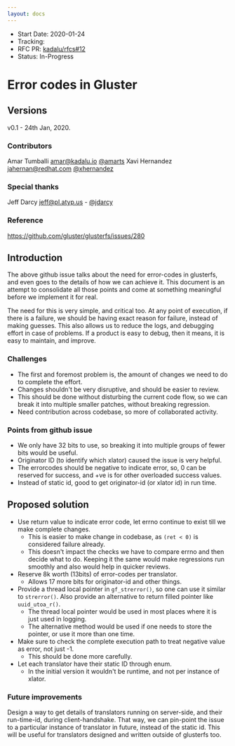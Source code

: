 ```yaml
---
layout: docs
---
```

- Start Date: 2020-01-24
- Tracking:
- RFC PR: [kadalu/rfcs#12](https://github.com/kadalu/rfcs/pull/12)
- Status: In-Progress

# Error codes in Gluster

## Versions

v0.1 -  24th  Jan, 2020.

### Contributors

Amar Tumballi <amar@kadalu.io> [@amarts](https://github.com/amarts)
Xavi Hernandez <jahernan@redhat.com> [@xhernandez](https://github.com/xhernandez)

### Special thanks

Jeff Darcy <jeff@pl.atyp.us> - [@jdarcy](https://github.com/jdarcy)


### Reference

https://github.com/gluster/glusterfs/issues/280


## Introduction

The above github issue talks about the need for error-codes in glusterfs, and even goes to the details of how we can achieve it. This document is an attempt to consolidate all those points and come at something meaningful before we implement it for real.

The need for this is very simple, and critical too. At any point of execution, if there is a failure, we should be having exact reason for failure, instead of making guesses. This also allows us to reduce the logs, and debugging effort in case of problems. If a product is easy to debug, then it means, it is easy to maintain, and improve.


### Challenges

* The first and foremost problem is, the amount of changes we need to do to complete the effort. 
* Changes shouldn't be very disruptive, and should be easier to review.
* This should be done without disturbing the current code flow, so we can break it into multiple smaller patches, without breaking regression.
* Need contribution across codebase, so more of collaborated activity.


### Points from github issue

* We only have 32 bits to use, so breaking it into multiple groups of fewer bits would be useful.
* Originator ID (to identify which xlator) caused the issue is very helpful.
* The errorcodes should be negative to indicate error, so, 0 can be reserved for success, and +ve is for other overloaded success values.
* Instead of static id, good to get originator-id (or xlator id) in run time.


## Proposed solution

* Use return value to indicate error code, let errno continue to exist till we make complete changes.
  - This is easier to make change in codebase, as `(ret < 0)` is considered failure already.
  - This doesn't impact the checks we have to compare errno and then decide what to do. Keeping it the same would make regressions run smoothly and also would help in quicker reviews.
* Reserve 8k worth (13bits) of error-codes per translator.
  - Allows 17 more bits for originator-id and other things.
* Provide a thread local pointer in `gf_strerror()`, so one can use it similar to `strerror()`. Also provide an alternative to return filled pointer like `uuid_utoa_r()`.
  - The thread local pointer would be used in most places where it is just used in logging.
  - The alternative method would be used if one needs to store the pointer, or use it more than one time.
* Make sure to check the complete execution path to treat negative value as error, not just -1.
  - This should be done more carefully.
* Let each translator have their static ID through enum.
  - In the initial version it wouldn't be runtime, and not per instance of xlator.



### Future improvements

Design a way to get details of translators running on server-side, and their run-time-id, during client-handshake. That way, we can pin-point the issue to a particular instance of translator in future, instead of the static id. This will be useful for translators designed and written outside of glusterfs too.

